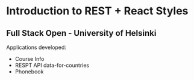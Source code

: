 <h1>Introduction to REST + React Styles</h1>
<h2>Full Stack Open - University of Helsinki</h2>
<p>Applications developed:</p>
<ul>
  <li>Course Info</li>
  <li>RESPT API data-for-countries</li>
  <li>Phonebook</li>
</ul>